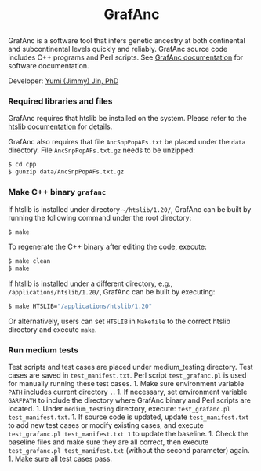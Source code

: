 <h1 align="center">

GrafAnc

</h1>

GrafAnc is a software tool that infers genetic ancestry at both continental and subcontinental levels quickly and reliably. GrafAnc source code includes C++ programs and Perl scripts. See [GrafAnc documentation](https://github.com/jimmy-penn/grafanc/tree/master/GrafAncDocumentation.md) for software documentation.

Developer: [Yumi (Jimmy) Jin, PhD](mailto:Jimmy.Jin@Pennmedicine.upenn.edu)

### Required libraries and files

GrafAnc requires that htslib be installed on the system. Please refer to the [htslib documentation](https://www.htslib.org) for details.

GrafAnc also requires that file `AncSnpPopAFs.txt` be placed under the `data` directory. File `AncSnpPopAFs.txt.gz` needs to be unzipped:

``` sh
$ cd cpp
$ gunzip data/AncSnpPopAFs.txt.gz
```

### Make C++ binary `grafanc`

If htslib is installed under directory `~/htslib/1.20/`, GrafAnc can be built by running the following command under the root directory:

``` sh
$ make
```

To regenerate the C++ binary after editing the code, execute:

``` sh
$ make clean
$ make
```

If htslib is installed under a different directory, e.g., `/applications/htslib/1.20/`, GrafAnc can be built by executing:

``` sh
$ make HTSLIB="/applications/htslib/1.20"
```

Or alternatively, users can set `HTSLIB` in `Makefile` to the correct htslib directory and execute `make`.

### Run medium tests

Test scripts and test cases are placed under medium_testing directory. Test cases are saved in `test_manifest.txt`. Perl script `test_grafanc.pl` is used for manually running these test cases. 1. Make sure environment variable `PATH` includes current directory `.`. 1. If necessary, set environment variable `GARFPATH` to include the directory where GrafAnc binary and Perl scripts are located. 1. Under `medium_testing` directory, execute: `test_grafanc.pl test_manifest.txt`. 1. If source code is updated, update `test_manifest.txt` to add new test cases or modify existing cases, and execute `test_grafanc.pl test_manifest.txt 1` to update the baseline. 1. Check the baseline files and make sure they are all correct, then execute `test_grafanc.pl test_manifest.txt` (without the second parameter) again. 1. Make sure all test cases pass.
